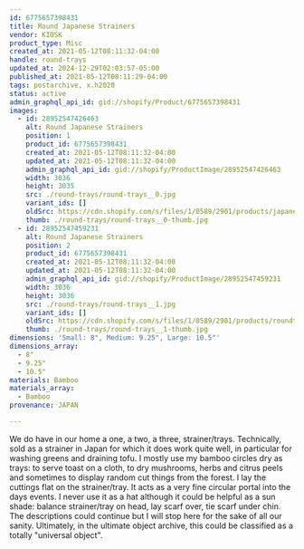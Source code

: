 ```yaml
---
id: 6775657398431
title: Round Japanese Strainers
vendor: KIOSK
product_type: Misc
created_at: 2021-05-12T08:11:32-04:00
handle: round-trays
updated_at: 2024-12-29T02:03:57-05:00
published_at: 2021-05-12T08:11:29-04:00
tags: postarchive, x.h2020
status: active
admin_graphql_api_id: gid://shopify/Product/6775657398431
images:
  - id: 28952547426463
    alt: Round Japanese Strainers
    position: 1
    product_id: 6775657398431
    created_at: 2021-05-12T08:11:32-04:00
    updated_at: 2021-05-12T08:11:32-04:00
    admin_graphql_api_id: gid://shopify/ProductImage/28952547426463
    width: 3036
    height: 3035
    src: ./round-trays/round-trays__0.jpg
    variant_ids: []
    oldSrc: https://cdn.shopify.com/s/files/1/0589/2901/products/japanesestrainers3.jpg?v=1620821492
    thumb: ./round-trays/round-trays__0-thumb.jpg
  - id: 28952547459231
    alt: Round Japanese Strainers
    position: 2
    product_id: 6775657398431
    created_at: 2021-05-12T08:11:32-04:00
    updated_at: 2021-05-12T08:11:32-04:00
    admin_graphql_api_id: gid://shopify/ProductImage/28952547459231
    width: 3036
    height: 3036
    src: ./round-trays/round-trays__1.jpg
    variant_ids: []
    oldSrc: https://cdn.shopify.com/s/files/1/0589/2901/products/roundtray1.jpg?v=1620821492
    thumb: ./round-trays/round-trays__1-thumb.jpg
dimensions: 'Small: 8", Medium: 9.25", Large: 10.5"'
dimensions_array:
  - 8"
  - 9.25"
  - 10.5"
materials: Bamboo
materials_array:
  - Bamboo
provenance: JAPAN

---
```


We do have in our home a one, a two, a three, strainer/trays. Technically, sold as a strainer in Japan for which it does work quite well, in particular for washing greens and draining tofu. I mostly use my bamboo circles dry as trays: to serve toast on a cloth, to dry mushrooms, herbs and citrus peels and sometimes to display random cut things from the forest. I lay the cuttings flat on the strainer/tray. It acts as a very fine circular portal into the days events. I never use it as a hat although it could be helpful as a sun shade: balance strainer/tray on head, lay scarf over, tie scarf under chin. The descriptions could continue but I will stop here for the sake of all our sanity. Ultimately, in the ultimate object archive, this could be classified as a totally "universal object".